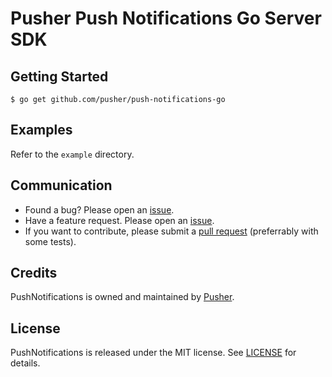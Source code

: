 # Pusher Push Notifications Go Server SDK

## Getting Started

```
$ go get github.com/pusher/push-notifications-go
```

## Examples

Refer to the `example` directory.

## Communication

- Found a bug? Please open an [issue](https://github.com/pusher/push-notifications-go/issues).
- Have a feature request. Please open an [issue](https://github.com/pusher/push-notifications-go/issues).
- If you want to contribute, please submit a [pull request](https://github.com/pusher/push-notifications-go/pulls) (preferrably with some tests).

## Credits

PushNotifications is owned and maintained by [Pusher](https://pusher.com).

## License

PushNotifications is released under the MIT license. See [LICENSE](https://github.com/pusher/push-notifications-go/blob/master/LICENSE) for details.
